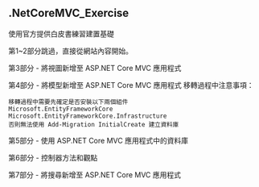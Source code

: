 ## .NetCoreMVC_Exercise
使用官方提供白皮書練習建置基礎

第1~2部分跳過，直接從網站內容開始。

第3部分 - 將視圖新增至 ASP.NET Core MVC 應用程式

第4部分 - 將模型新增至 ASP.NET Core MVC 應用程式
  移轉過程中注意事項：

   ```
   移轉過程中需要先確定是否安裝以下兩個組件
   Microsoft.EntityFrameworkCore
   Microsoft.EntityFrameworkCore.Infrastructure
   否則無法使用 Add-Migration InitialCreate 建立資料庫
   ```

第5部分 - 使用 ASP.NET Core MVC 應用程式中的資料庫

第6部分 - 控制器方法和觀點

第7部分 - 將搜尋新增至 ASP.NET Core MVC 應用程式